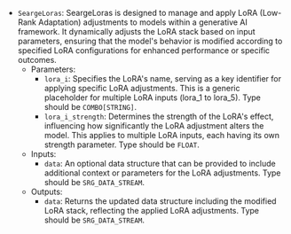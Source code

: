 - `SeargeLoras`: SeargeLoras is designed to manage and apply LoRA (Low-Rank Adaptation) adjustments to models within a generative AI framework. It dynamically adjusts the LoRA stack based on input parameters, ensuring that the model's behavior is modified according to specified LoRA configurations for enhanced performance or specific outcomes.
    - Parameters:
        - `lora_i`: Specifies the LoRA's name, serving as a key identifier for applying specific LoRA adjustments. This is a generic placeholder for multiple LoRA inputs (lora_1 to lora_5). Type should be `COMBO[STRING]`.
        - `lora_i_strength`: Determines the strength of the LoRA's effect, influencing how significantly the LoRA adjustment alters the model. This applies to multiple LoRA inputs, each having its own strength parameter. Type should be `FLOAT`.
    - Inputs:
        - `data`: An optional data structure that can be provided to include additional context or parameters for the LoRA adjustments. Type should be `SRG_DATA_STREAM`.
    - Outputs:
        - `data`: Returns the updated data structure including the modified LoRA stack, reflecting the applied LoRA adjustments. Type should be `SRG_DATA_STREAM`.
